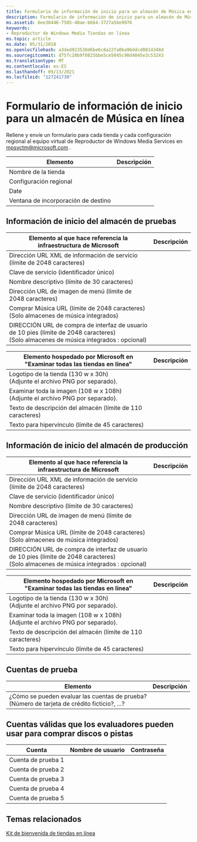 ```yaml
---
title: Formulario de información de inicio para un almacén de Música en línea
description: Formulario de información de inicio para un almacén de Música en línea
ms.assetid: 6ee30446-7505-40ae-b664-3727a5be9976
keywords:
- Reproductor de Windows Media Tiendas en línea
ms.topic: article
ms.date: 05/31/2018
ms.openlocfilehash: a3ded923538d6be6c8a22fa0ba96ddcd0814348d
ms.sourcegitcommit: d75fc10b9f0825bbe5ce5045c90d4045e3c53243
ms.translationtype: MT
ms.contentlocale: es-ES
ms.lasthandoff: 09/13/2021
ms.locfileid: "127241730"
---
```

# <a name="startup-information-form-for-an-online-music-store"></a>Formulario de información de inicio para un almacén de Música en línea

Rellene y envíe un formulario para cada tienda y cada configuración regional al equipo virtual de Reproductor de Windows Media Services en mpsvctm@microsoft.com .



| Elemento                      | Descripción |
|---------------------------|-------------|
| Nombre de la tienda                |             |
| Configuración regional                    |             |
| Date                      |             |
| Ventana de incorporación de destino |             |



 

## <a name="startup-information-for-test-store"></a>Información de inicio del almacén de pruebas



| Elemento al que hace referencia la infraestructura de Microsoft                                                              | Descripción |
|----------------------------------------------------------------------------------------------------------|-------------|
| Dirección URL XML de información de servicio (límite de 2048 caracteres)                                                              |             |
| Clave de servicio (identificador único)                                                                                  |             |
| Nombre descriptivo (límite de 30 caracteres)                                                                       |             |
| Dirección URL de imagen de menú (límite de 2048 caracteres)                                                                    |             |
| Comprar Música URL (límite de 2048 caracteres)<br/> (Solo almacenes de música integrados)<br/>                |             |
| DIRECCIÓN URL de compra de interfaz de usuario de 10 pies (límite de 2048 caracteres)<br/> (Solo almacenes de música integrados : opcional)<br/> |             |



 



| Elemento hospedado por Microsoft en "Examinar todas las tiendas en línea"                             | Descripción |
|------------------------------------------------------------------------------------|-------------|
| Logotipo de la tienda (130 w x 30h)<br/> (Adjunte el archivo PNG por separado).<br/>        |             |
| Examinar toda la imagen (108 w x 108h)<br/> (Adjunte el archivo PNG por separado).<br/> |             |
| Texto de descripción del almacén (límite de 110 caracteres)                                       |             |
| Texto para hipervínculo (límite de 45 caracteres)                                            |             |



 

## <a name="startup-information-for-production-store"></a>Información de inicio del almacén de producción



| Elemento al que hace referencia la infraestructura de Microsoft                                                              | Descripción |
|----------------------------------------------------------------------------------------------------------|-------------|
| Dirección URL XML de información de servicio (límite de 2048 caracteres)                                                              |             |
| Clave de servicio (identificador único)                                                                                  |             |
| Nombre descriptivo (límite de 30 caracteres)                                                                       |             |
| Dirección URL de imagen de menú (límite de 2048 caracteres)                                                                    |             |
| Comprar Música URL (límite de 2048 caracteres)<br/> (Solo almacenes de música integrados)<br/>                |             |
| DIRECCIÓN URL de compra de interfaz de usuario de 10 pies (límite de 2048 caracteres)<br/> (Solo almacenes de música integrados : opcional)<br/> |             |



 



| Elemento hospedado por Microsoft en "Examinar todas las tiendas en línea"                             | Descripción |
|------------------------------------------------------------------------------------|-------------|
| Logotipo de la tienda (130 w x 30h)<br/> (Adjunte el archivo PNG por separado).<br/>        |             |
| Examinar toda la imagen (108 w x 108h)<br/> (Adjunte el archivo PNG por separado).<br/> |             |
| Texto de descripción del almacén (límite de 110 caracteres)                                       |             |
| Texto para hipervínculo (límite de 45 caracteres)                                            |             |



 

## <a name="test-accounts"></a>Cuentas de prueba



| Elemento                                                                                     | Descripción |
|------------------------------------------------------------------------------------------|-------------|
| ¿Cómo se pueden evaluar las cuentas de prueba?<br/> (Número de tarjeta de crédito ficticio?, ...?<br/> |             |



 

## <a name="valid-accounts-that-testers-can-use-to-purchase-albums-or-tracks"></a>Cuentas válidas que los evaluadores pueden usar para comprar discos o pistas



|  Cuenta       | Nombre de usuario | Contraseña |
|----------------|-----------|----------|
| Cuenta de prueba 1 |           |          |
| Cuenta de prueba 2 |           |          |
| Cuenta de prueba 3 |           |          |
| Cuenta de prueba 4 |           |          |
| Cuenta de prueba 5 |           |          |



 

## <a name="related-topics"></a>Temas relacionados

<dl> <dt>

[Kit de bienvenida de tiendas en línea](online-stores-welcome-kit.md)
</dt> </dl>

 

 





